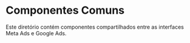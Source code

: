 
# Componentes Comuns

Este diretório contém componentes compartilhados entre as interfaces Meta Ads e Google Ads.
